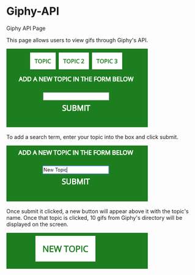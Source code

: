# Giphy-API

Giphy API Page

This page allows users to view gifs through Giphy's API.

<img src="assets/images/topics.png">

To add a search term, enter your topic into the box and click submit.

<img src="assets/images/new-topic.png">

Once submit it clicked, a new button will appear above it with the topic's name.
Once that topic is clicked, 10 gifs from Giphy's directory will be displayed on the screen.

<img src="assets/images/topic-button.png">